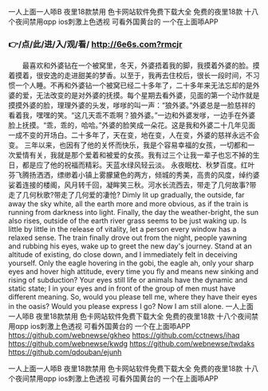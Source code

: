 
一人上面一人㖭B 夜里18款禁用 色卡网站软件免费下载大全 免费的夜里18款 十八个夜间禁用αpp ios刺激上色透视 可看外国黄台的 一个在上面㖭APP 




### 👉/点/此/进/入/观/看/ http://6e6s.com?rmcjr




　　最喜欢和外婆钻在一个被窝里，冬天，外婆捂着我的脚，我摸着外婆的脸。摸着摸着，很安逸的走进甜美的梦香。以至于，我再去住校后，很长一段时间，不习惯一个人睡。不再和外婆钻一个被窝已经二十多年了，二十多年来无法忘却的是外婆的爱，无法改变的是对外婆的抚摸。每个星期去看外婆，见面的第一个动作就是摸摸外婆的脸，理理外婆的头发，嗲嗲的叫一声：“狼外婆。”外婆总是一脸慈祥的看着我，嘿嘿的笑。“这几天乖不乖啊？狼外婆。”一边和外婆发嗲，一边手在外婆脸上抚摸。“乖，乖的，哈哈。”外婆的脸笑成一朵花。这是我和外婆二十几年见面一成不变的开场白。二十多年了，天在变，地在变，人在变，外婆的慈祥永远不会变。
三年以来，也因有了他的关怀而快乐，我是个容易幸福的女孩，一切都和一次爱情有关，我就是那个爱着和被爱的女孩。我有过三个让我一辈子也忘不掉的生日，都是应了他的祝福而精彩。天蓝水绿风轻云淡。
永夜眠枕、秋梦百度。红叶芬飞腾扬洒洒，缥缈着小镇上雾朦黛色的两方，倾城的秀美，高贵的风度，绰约婆娑着连接的楼阁，风月转千回，凝眸笑三秋。河水长流西去，带走了几何故事?带走了几何秋歌?带走了几何爱的凄怆?
Dimly lit up gradually, the outside, far away the sky white, all the earth more and more obvious, as if the train is running from darkness into light.
Finally, the day the weather-bright, the sun also rises, outside of the earth river grass seems to be just waking up.
Is little by little in the release of vitality, let a person every window has a relaxed sense.
The train finally drove out from the night, people yawning and rubbing his eyes, wake up to greet the new day's journey.
Stand at an altitude of existing, do close down, and I immediately felt in deceiving yourself.
Only the eagle hovering in the gobi, the eagle ah, only your sharp eyes and hover high attitude, every time you fly and means new sinking and rising of subduction?
Your eyes still life or animals have the dynamic and static state;
I in your eyes and in front of the group of men must have different meaning.
So, would you please tell me, where they have their eyes in the oasis?
Would you please express I go?
Now I am still alone.
一人上面一人㖭B 夜里18款禁用 色卡网站软件免费下载大全 免费的夜里18款 十八个夜间禁用αpp ios刺激上色透视 可看外国黄台的 一个在上面㖭APP  https://github.com/webnewse/gkheo
https://github.com/cctnews/ihaq
https://github.com/webnewse/kwdg
https://github.com/webnewse/twdaks
https://github.com/qdouban/ejunh





一人上面一人㖭B 夜里18款禁用 色卡网站软件免费下载大全 免费的夜里18款 十八个夜间禁用αpp ios刺激上色透视 可看外国黄台的 一个在上面㖭APP 
